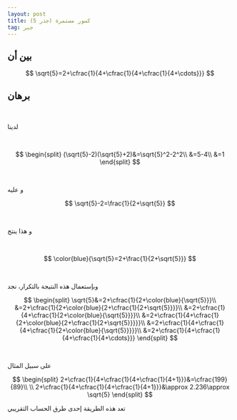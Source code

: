 ```yaml
---
layout: post
title: كسور مستمرة (جذر 5)
tag: جبر
---
```


## بين أن

$$
\sqrt{5}=2+\cfrac{1}{4+\cfrac{1}{4+\cfrac{1}{4+\cdots}}}
$$


## برهان

<br>

لدينا

<br>

$$
\begin{split}
(\sqrt{5}-2)(\sqrt{5}+2)&=\sqrt{5}^2-2^2\\
&=5-4\\
&=1
\end{split}
$$

<br>

 و عليه
<br>

$$
\sqrt{5}-2=\frac{1}{2+\sqrt{5}}
$$

<br>

و هذا ينتج

<br>

$$
\color{blue}{\sqrt{5}=2+\frac{1}{2+\sqrt{5}}}
$$

<br>

وبإستعمال هذه النتيجة بالتكرار، نجد

$$
\begin{split}
\sqrt{5}&=2+\cfrac{1}{2+\color{blue}{\sqrt{5}}}\\
&=2+\cfrac{1}{2+\color{blue}{2+\cfrac{1}{2+\sqrt{5}}}}\\
&=2+\cfrac{1}{4+\cfrac{1}{2+\color{blue}{\sqrt{5}}}}\\
&=2+\cfrac{1}{4+\cfrac{1}{2+\color{blue}{2+\cfrac{1}{2+\sqrt{5}}}}}\\
&=2+\cfrac{1}{4+\cfrac{1}{4+\cfrac{1}{2+\color{blue}{\sqrt{5}}}}}\\
&=2+\cfrac{1}{4+\cfrac{1}{4+\cfrac{1}{4+\cdots}}}
\end{split}
$$

<br>

على سبيل المثال

$$
\begin{split}
2+\cfrac{1}{4+\cfrac{1}{4+\cfrac{1}{4+1}}}&=\cfrac{199}{89}\\ \\
2+\cfrac{1}{4+\cfrac{1}{4+\cfrac{1}{4+1}}}&\approx 2.236\approx \sqrt{5}
\end{split}
$$

تعد هذه الطريقة إحدى طرق الحساب التقريبي






